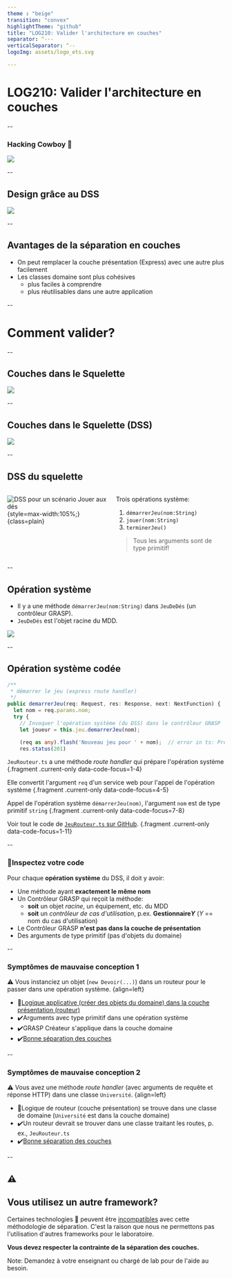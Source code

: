 ```yaml
---
theme : "beige"
transition: "convex"
highlightTheme: "github"
title: "LOG210: Valider l'architecture en couches"
separator: ^---
verticalSeparator: ^--
logoImg: assets/logo_ets.svg

---
```


# LOG210: Valider l'architecture en couches

--

<!-- .slide: id="HackingCowboy" -->
### Hacking Cowboy 🤠

<img src="http://www.plantuml.com/plantuml/svg/RPBBRjGm58RtVegVi00M5PfaPXPLgSfbYSI8DpYrJn9JNu8le17YUQ3FaHV3BfKhGRo8l_p-JlmlSXCJXPIj4V5EkuK2MSHqDboUGSj_JXIFb4qQlKkEBEDjq6J4h1M3xPBEi6nlEKJnml2Oa3o2dkO4fGFBfBqJIIV3-7JxfRwFb_YQ6UilWgKWPtucgaTkAavtuWp5YEjzlRnEWrqA3EbpSME7v-Ceoy8FiP2yewaClNyumnBM-rZiXx4YVfzruk8vNpQAS3lnqK-wtaxBOhGiuZU6OATG7I4DnOWETNLruhJRoFgDR10_d-fyvfWOAYEUOrf_MyRBl-sXl2Nj-DLJkV-_zM6taVKRsR2HxJUomqPsB7rFEroeYt9VexxHq6ZVwD3eACIfRyEFr3SQ6ksBEBJmaVQD3esEkCHL_SCWlV7XJHTOTTVlcBBqUO5YrDtGn5UlgtPT-j-mKzcQFm00" class="reveal stretch plain" alt-text="Cowboy hacking, beaucoup de couplage">

--

## Design grâce au DSS

<img src="http://www.plantuml.com/plantuml/svg/XLAxRjim5DtlLrmuYst00YGx6J8KQHFOMol4QnUQlBBPyA6I50gZoFUqtli7-h5UEb6TGKWr41VdeSF7kOj9XDHP0_59krO4OJ6ceo5UWvPdvg0L8Tas7T6ItL68a7HYoPVTDv99DnX9UgU43dIBtpj2oNQl4pP2QaEMN4BhbMwqs1c2m2RXzePmyiaxnzh-b9EJzWvP6mYbx-I1uWIlf6mQAV4dj48-YJrxxiySjg4_HLQVRIpyST29M2UDY14do1-l8c9TZc3L2BQ4vqlA8yL4g3gCnvZwtvPmAb-2bRT2Evgzb_bGZc3L2BR4AwFtXxGFH6w4N_s7lnx1Ri3vH7dyl2dXthiK-Z-6kW2Rnu_R6iWfp8etikezsJFK9IxKuaFUxYtwjZ-zF5RyTpbVtLJrfqOxJH55X_FvmtOxdy-07Oi57tqORW3gwlLdA-3ZPR0SXehPvH0rMAu1-1nOc8917Yii0eyhkEn_ZL2B5Bp3jUX_2KKutVZr384xeZekeZbNgZNvQO5UYvdVpeYtxGD5SUXUSRa0u80Yfm_3Yk_aZkdEchy0" class="reveal stretch plain" alt-text="Design grâce au DSS">

--

## Avantages de la séparation en couches

- On peut remplacer la couche présentation (Express) avec une autre plus facilement
- Les classes domaine sont plus cohésives
  - plus faciles à comprendre
  - plus réutilisables dans une autre application

--

# Comment valider?

--

## Couches dans le Squelette

<img src="http://www.plantuml.com/plantuml/proxy?fmt=svg&cache=no&src=https://raw.githubusercontent.com/profcfuhrmanets/log210-jeu-de-des-node-express-ts/master/docs/figure-f16.24-web.puml" class="plain reveal stretch" alt-text="Diagramme de séparation des couches avec une opération système envoyée au contrôleur GRASP">

--

<!-- .slide: id="CouchesDSS" -->
## Couches dans le Squelette (DSS)

<img src="http://www.plantuml.com/plantuml/proxy?fmt=svg&cache=no&src=https://raw.githubusercontent.com/profcfuhrmanets/log210-jeu-de-des-node-express-ts/master/docs/dss-details-demarrerJeu.puml" class="plain reveal stretch" alt-text="Diagramme de séparation des couches dans un DSS avec une opération système envoyée au contrôleur GRASP">

--

## DSS du squelette

<style>
.container{display: flex;}
.col{flex: 1;}
</style>

<div class="container">
<div class="col">

![DSS pour un scénario Jouer aux dés](https://www.plantuml.com/plantuml/svg/NP71JiCm38RlUGfhfrNgG5odQHg2qmIdIfnsCQbN0erJ74TYGhmFUuw-62xJ95WEaUB_j_tPsMH5qH9xbzy23oWO8UkX9xib-0kbfJsMNlU9bJ4IF96qoFWtbzuBiIVuT63daNB6Zcxxq35uOYLnNqw3MeFxfe4X5O72aFruP9IGO1NMsrH80Ci7jECnhwx3UiVpkvShk340U429o9L3hqbWjfpSHMQ06Rmp20q-3CXgKdF8Edv7-XMpyujrXkLKDA88oPRAd5EqK6EpSbUvFgK11ZCRPmmy7iyvhnFIXTcl5ej9isWDcXHxQ0lqQDDB3I36Rhj2XNc7dTM2L62mXPMgtZ4_JxESpBc6VyyfjUGSiYDkOM8wOvomJkILsvXi__C3){style=max-width:105%;}{class=plain}

</div>

<div class="col">

Trois opérations système:
1. `démarrerJeu(nom:String)`
2. `jouer(nom:String)`
3. `terminerJeu()`
> Tous les arguments sont de type primitif!
</div>
</div>

--

## Opération système

- Il y a une méthode `démarrerJeu(nom:String)` dans `JeuDeDés` (un contrôleur GRASP).
- `JeuDeDés` est l'objet racine du MDD.

<img src="https://www.plantuml.com/plantuml/svg/NP1DQiCm44RtEiM7Drsva2wzA85c5TfLeVkfDOdLwiT8eu8flKzp3b-iOnEIaer6VE_D3DAs26MfmPlowU98cGAAJ9xrpAw_8POFLBqSKfH8WV76sL8au_aWa8JiZeF0kiozk1JDu2o3moWJ0eTtpiNSNQTv5rccaP6o3Cc84rtxakpygzLMs1H85OofPcYqPysKpAUouAVX7fibUAOSA9hUKodOfyggVniWfe0Eh_gEU3G_PxwRJoly8hzu7LoK2zGDErQZ67EvejaqQ5iq3ytQl7JqlWeUOSxBLiEtQxtsTVXGVAlz7-GfzgkmvMZrf_y0" class="reveal stretch" alt-text="MDD">

--

## Opération système codée

<!-- .slide: data-background="#ddFFdd" -->

```Typescript
/**
 * démarrer le jeu (express route handler)
 */
public demarrerJeu(req: Request, res: Response, next: NextFunction) {
  let nom = req.params.nom;
  try {
    // Invoquer l'opération système (du DSS) dans le contrôleur GRASP
    let joueur = this.jeu.demarrerJeu(nom);

    (req as any).flash('Nouveau jeu pour ' + nom);  // error in ts: Property 'flash' does not exist on type 'Request'.
    res.status(201)
```

`JeuRouteur.ts` a une méthode *route handler* qui prépare l'opération système {.fragment .current-only data-code-focus=1-4}

Elle convertit l'argument `req` d'un service web pour l'appel de l'opération système {.fragment .current-only data-code-focus=4-5}

Appel de l'opération système `démarrerJeu(nom)`, l'argument `nom` est de type primitif `string` {.fragment .current-only data-code-focus=7-8}

Voir tout le code de [`JeuRouteur.ts` sur GitHub](https://github.com/profcfuhrmanets/log210-jeu-de-des-node-express-ts/blob/f60c624be15cf51c15135a6cec226b9539a65e78/src/routes/JeuRouter.ts#L25). {.fragment .current-only data-code-focus=1-11}

--

### 🧐Inspectez votre code

Pour chaque **opération système** du DSS, il doit y avoir:

- Une méthode ayant **exactement le même nom**
- Un Contrôleur GRASP qui reçoit la méthode:
  - **soit** un objet *racine*, un équipement, etc. du MDD
  - **soit** un *contrôleur de cas d'utilisation*, p.ex. **Gestionnaire*Y*** (*Y* == nom du cas d'utilisation)
- Le Contrôleur GRASP **n'est pas dans la couche de présentation**
- Des arguments de type primitif (pas d'objets du domaine)

--

### Symptômes de mauvaise conception 1

⚠️ Vous instanciez un objet (`new Devoir(...)`) dans un routeur pour le passer dans une opération système. {align=left}
- 🤠[Logique applicative (créer des objets du domaine) dans la couche présentation (routeur)](#HackingCowboy)
- ✔️Arguments avec type primitif dans une opération système
- ✔️GRASP Créateur s'applique dans la couche domaine
- ✔️[Bonne séparation des couches](#CouchesDSS)

--

### Symptômes de mauvaise conception 2

⚠️ Vous avez une méthode *route handler* (avec arguments de requête et réponse HTTP) dans une classe `Université`. {align=left}
- 🤠Logique de routeur (couche présentation) se trouve dans une classe de domaine (`Université` est dans la couche domaine)
- ✔️Un routeur devrait se trouver dans une classe traitant les routes, p. ex., `JeuRouteur.ts`
- ✔️[Bonne séparation des couches](#CouchesDSS)

--

## ⚠️

## Vous utilisez un autre framework?

Certaines technologies 🤠 peuvent être [incompatibles](https://stackoverflow.com/questions/802050/what-is-opinionated-software) avec cette méthodologie de séparation. C'est la raison que nous ne permettons pas l'utilisation d'autres frameworks pour le laboratoire.

**Vous devez respecter la contrainte de la séparation des couches.**

Note:
Demandez à votre enseignant ou chargé de lab pour de l'aide au besoin.
